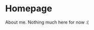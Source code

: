 # Homepage
About me.
Nothing much here for now :(

<!---
✨ Comment ✨ 
Yes!
Not shown. I am interested in money earning H-) hi

--->
